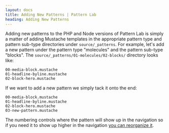 ```yaml
---
layout: docs
title: Adding New Patterns | Pattern Lab
heading: Adding New Patterns
---
```


Adding new patterns to the PHP and Node versions of Pattern Lab is simply a matter of adding Mustache templates in the appropriate pattern type and pattern sub-type directories under `source/_patterns`. For example, let's add a new pattern under the pattern type "molecules" and the pattern sub-type "blocks". The `source/_patterns/01-molecules/02-blocks/` directory looks like:

```
00-media-block.mustache
01-headline-byline.mustache
02-block-hero.mustache
```

If we want to add a new pattern we simply tack it onto the end:

```
00-media-block.mustache
01-headline-byline.mustache
02-block-hero.mustache
03-new-pattern.mustache
```

The numbering controls where the pattern will show up in the navigation so if you need it to show up higher in the navigation [you can reorganize it](/docs/pattern-reorganizing.html).


